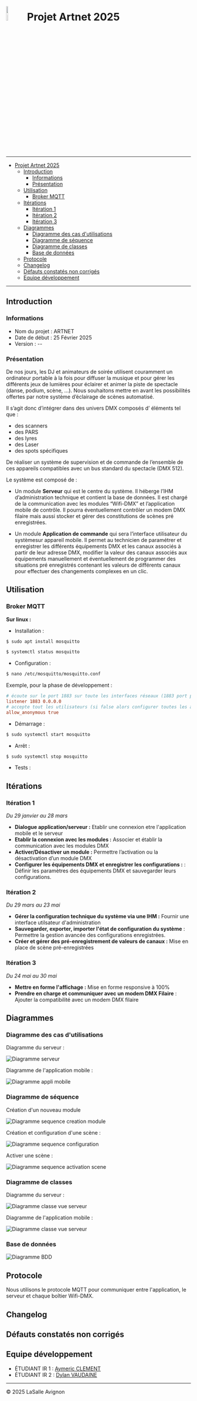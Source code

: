# <img src="images/projecteurs.png" alt="Logo ArtNet" width="10%"> Projet Artnet 2025 

---

- [ Projet Artnet 2025](#-projet-artnet-2025)
  - [Introduction](#introduction)
    - [Informations](#informations)
    - [Présentation](#présentation)
  - [Utilisation](#utilisation)
    - [Broker MQTT](#broker-mqtt)
  - [Itérations](#itérations)
    - [Itération 1](#itération-1)
    - [Itération 2](#itération-2)
    - [Itération 3](#itération-3)
  - [Diagrammes](#diagrammes)
    - [Diagramme des cas d'utilisations](#diagramme-des-cas-dutilisations)
    - [Diagramme de séquence](#diagramme-de-séquence)
    - [Diagramme de classes](#diagramme-de-classes)
    - [Base de données](#base-de-données)
  - [Protocole](#protocole)
  - [Changelog](#changelog)
  - [Défauts constatés non corrigés](#défauts-constatés-non-corrigés)
  - [Equipe développement](#equipe-développement)

---

## Introduction

### Informations

- Nom du projet : ARTNET
- Date de début : 25 Février 2025
- Version : --

### Présentation

De nos jours, les DJ et animateurs de soirée utilisent couramment un ordinateur portable à la fois pour diffuser la musique et pour gérer les différents jeux de lumières pour éclairer et animer la piste de spectacle (danse, podium, scène, ...).
Nous souhaitons mettre en avant les possibilités offertes par notre système d’éclairage de scènes automatisé.

Il s’agit donc d’intégrer dans des univers DMX composés d’ éléments tel que :

- des scanners
- des PARS
- des lyres
- des Laser
- des spots spécifiques

De réaliser un système de supervision et de commande de l’ensemble de ces appareils compatibles avec un bus standard du spectacle (DMX 512).

Le système est composé de :

- Un module **Serveur** qui est le centre du système. Il héberge l’IHM d’administration technique et contient la base de données. Il est chargé de la communication avec les modules “Wifi-DMX” et l’application mobile de contrôle. Il pourra éventuellement contrôler un modem DMX filaire mais aussi stocker et gérer des constitutions de scènes pré enregistrées.

- Un module **Application de commande** qui sera l’interface utilisateur du systèmesur appareil mobile. Il permet au technicien de paramétrer et enregistrer les différents équipements DMX et les canaux associés à partir de leur adresse DMX, modifier la valeur des canaux associés aux équipements manuellement et éventuellement de programmer des situations pré enregistrés contenant les valeurs de différents canaux pour effectuer des changements complexes en un clic.

## Utilisation

### Broker MQTT

**Sur linux :**

- Installation :

```sh
$ sudo apt install mosquitto

$ systemctl status mosquitto
```

- Configuration :

```sh
$ nano /etc/mosquitto/mosquitto.conf
```

Exemple, pour la phase de développement :

```conf
# écoute sur le port 1883 sur toute les interfaces réseaux (1883 port par défaut du MQTT)
listener 1883 0.0.0.0
# accepte tout les utilisateurs (si false alors configurer toutes les authentifications des clients)
allow_anonymous true
```

- Démarrage :

```sh
$ sudo systemctl start mosquitto
```

- Arrêt :

```sh
$ sudo systemctl stop mosquitto
```

- Tests :



## Itérations

### Itération 1

*Du 29 janvier au 28 mars*

- **Dialogue application/serveur :** Etablir une connexion etre l'application mobile et le serveur
- **Etablir la connexion avec les modules :** Associer et établir la communication avec les modules DMX
- **Activer/Désactiver un module :** Permettre l’activation ou la désactivation d’un module DMX
- **Configurer les équipements DMX et enregistrer les configurations :** : Définir les paramètres des équipements DMX et sauvegarder leurs configurations.

### Itération 2

*Du 29 mars au 23 mai*

- **Gérer la configuration technique du système via une IHM :** Fournir une interface utilsateur d'administration
- **Sauvegarder, exporter, importer l'état de configuration du système** : Permettre la gestion avancée des configurations enregistrées.
- **Créer et gérer des pré-enregistrement de valeurs de canaux :** Mise en place de scène pré-enregistrées

### Itération 3

*Du 24 mai au 30 mai*

- **Mettre en forme l'affichage :** Mise en forme responsive à 100% 
- **Prendre en charge et communiquer avec un modem DMX Filaire** : Ajouter la compatibilité avec un modem DMX filaire


## Diagrammes

### Diagramme des cas d'utilisations

Diagramme du serveur :

![Diagramme serveur](images/diagrammes/casUtilisation/serveur.png)

Diagramme de l'application mobile :

![Diagramme appli mobile](images/diagrammes/casUtilisation/application.png)

### Diagramme de séquence

Création d'un nouveau module

![Diagramme sequence creation module](images/diagrammes/sequence/creationNouveauModule.png)

Création et configuration d'une scène :

![Diagramme sequence configuration ](images/diagrammes/sequence/creationScene.png)

Activer une scène :

![Diagramme sequence activation scene](images/diagrammes/sequence/activerScene.png)

### Diagramme de classes

Diagramme du serveur :

![Diagramme classe vue serveur](images/diagrammes/classes/serveur/vueServeur.png)

Diagramme de l'application mobile :

![Diagramme classe vue serveur](images/diagrammes/classes/application/vueApplication.png)

### Base de données

![Diagramme BDD](images/diagrammes/DiagrammeBDD.png)

## Protocole

Nous utilisons le protocole MQTT pour communiquer entre l'application, le serveur et chaque boîtier Wifi-DMX.



## Changelog


## Défauts constatés non corrigés

## Equipe développement

- ÉTUDIANT IR 1 : [Aymeric CLEMENT](aymeric.clement.pro@gmail.com)
- ÉTUDIANT IR 2 : [Dylan VAUDAINE](dylan.vaudaine.pro@gmail.com)

--- 

&copy; 2025 LaSalle Avignon